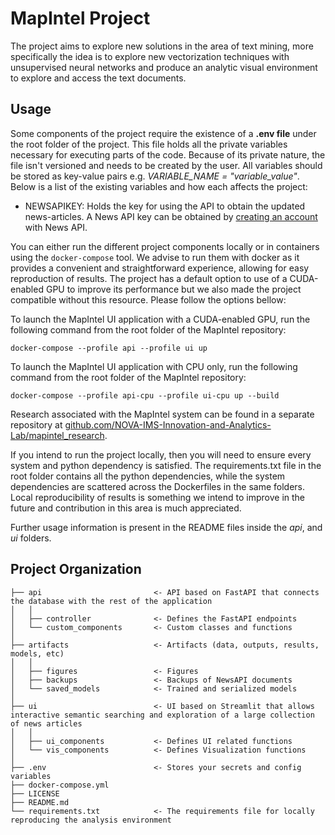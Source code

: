 # MapIntel Project

The project aims to explore new solutions in the area of text mining, more specifically the idea is to explore new vectorization techniques with unsupervised neural networks and produce an analytic visual environment to explore and access the text documents.

## Usage

Some components of the project require the existence of a **.env file** under the root folder of the project. This file holds all the private variables necessary for executing parts of the code. Because of its private nature, the file isn't versioned and needs to be created by the user. All variables should be stored as key-value pairs e.g. *VARIABLE_NAME = "variable_value"*. Below is a list of the existing variables and how each affects the project:

- NEWSAPIKEY: Holds the key for using the API to obtain the updated news-articles. A News API key can be obtained by [creating an account](https://newsapi.org/register) with News API. 

You can either run the different project components locally or in containers using the `docker-compose` tool. We advise to run them with docker as it provides a convenient and straightforward experience, allowing for easy reproduction of results. The project has a default option to use of a CUDA-enabled GPU to improve its performance but we also made the project compatible without this resource. Please follow the options bellow:

To launch the MapIntel UI application with a CUDA-enabled GPU, run the following command from the root folder of the MapIntel repository:
```
docker-compose --profile api --profile ui up
```

To launch the MapIntel UI application with CPU only, run the following command from the root folder of the MapIntel repository:
```
docker-compose --profile api-cpu --profile ui-cpu up --build
```

Research associated with the MapIntel system can be found in a separate repository at [github.com/NOVA-IMS-Innovation-and-Analytics-Lab/mapintel_research](https://github.com/NOVA-IMS-Innovation-and-Analytics-Lab/mapintel_research).

If you intend to run the project locally, then you will need to ensure every system and python dependency is satisfied. The requirements.txt file in the root folder contains all the python dependencies, while the system dependencies are scattered across the Dockerfiles in the same folders. Local reproducibility of results is something we intend to improve in the future and contribution in this area is much appreciated.

Further usage information is present in the README files inside the *api*, and *ui* folders.

## Project Organization

    ├── api                         <- API based on FastAPI that connects the database with the rest of the application
    │   │
    │   ├── controller              <- Defines the FastAPI endpoints
    │   └── custom_components       <- Custom classes and functions
    │
    ├── artifacts                   <- Artifacts (data, outputs, results, models, etc)
    │   │
    │   ├── figures                 <- Figures
    │   ├── backups                 <- Backups of NewsAPI documents 
    │   └── saved_models            <- Trained and serialized models
    │
    ├── ui                          <- UI based on Streamlit that allows interactive semantic searching and exploration of a large collection of news articles
    │   │
    │   ├── ui_components           <- Defines UI related functions
    │   └── vis_components          <- Defines Visualization functions
    │
    ├── .env                        <- Stores your secrets and config variables
    ├── docker-compose.yml
    ├── LICENSE
    ├── README.md
    └── requirements.txt            <- The requirements file for locally reproducing the analysis environment
